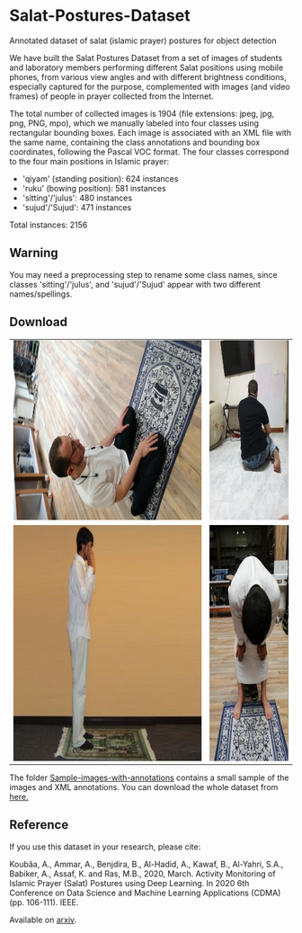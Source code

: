 # Salat-Postures-Dataset
Annotated dataset of salat (islamic prayer) postures for object detection 

We have built the Salat Postures Dataset from a set of images of students and laboratory members performing different Salat positions using mobile phones, from various view angles and with different brightness conditions, especially captured for the purpose, complemented with images (and video frames) of people in prayer collected from the Internet. 

The total number of collected images is 1904 (file extensions: jpeg, jpg, png, PNG, mpo), which we manually labeled into four classes using rectangular bounding boxes. Each image is associated with an XML file with the same name, containing the class annotations and bounding box coordinates, following the Pascal VOC format. The four classes correspond to the four main positions in Islamic prayer:

- 'qiyam' (standing position): 624 instances
- 'ruku' (bowing position): 581 instances
- 'sitting'/'julus': 480 instances
- 'sujud'/'Sujud': 471 instances

Total instances: 2156

## Warning
You may need a preprocessing step to rename some class names, since classes 'sitting'/'julus', and 'sujud'/'Sujud' appear with two different names/spellings.

## Download

<table>
  <tr>
    <td><img src="https://github.com/riotu-lab/Salat-Postures-Dataset/blob/main/Sample-images-with-annotations/SittingMO56.jpg" height=320></td>
    <td><img src="https://github.com/riotu-lab/Salat-Postures-Dataset/blob/main/Sample-images-with-annotations/IMG-20191019-WA0062.jpg" height=320></td>
  </tr>
  <tr>
    <td><img src="https://github.com/riotu-lab/Salat-Postures-Dataset/blob/main/Sample-images-with-annotations/ck35uvh7g7ebz07481zjpedss.jpeg" height=420</td>
    <td><img src="https://github.com/riotu-lab/Salat-Postures-Dataset/blob/main/Sample-images-with-annotations/ck2oqgwn04qu60757lizr6lif.jpeg" height=420</td>
    
<!--     <td><img src="https://github.com/riotu-lab/Salat-Postures-Dataset/blob/main/Sample-images-with-annotations/sujud163.jpg" height=480></td> -->
  </tr>
 </table>


The folder [Sample-images-with-annotations](https://github.com/riotu-lab/Salat-Postures-Dataset/tree/main/Sample-images-with-annotations) contains a small sample of the images and XML annotations.
You can download the whole dataset from [here.](https://drive.google.com/file/d/1u5E6RsgTOw9jprkKBh3ECP2OCv6mesnE/view?usp=sharing)

## Reference
If you use this dataset in your research, please cite:

Koubâa, A., Ammar, A., Benjdira, B., Al-Hadid, A., Kawaf, B., Al-Yahri, S.A., Babiker, A., Assaf, K. and Ras, M.B., 2020, March. Activity Monitoring of Islamic Prayer (Salat) Postures using Deep Learning. In 2020 6th Conference on Data Science and Machine Learning Applications (CDMA) (pp. 106-111). IEEE.

Available on [arxiv](https://arxiv.org/abs/1911.04102).



